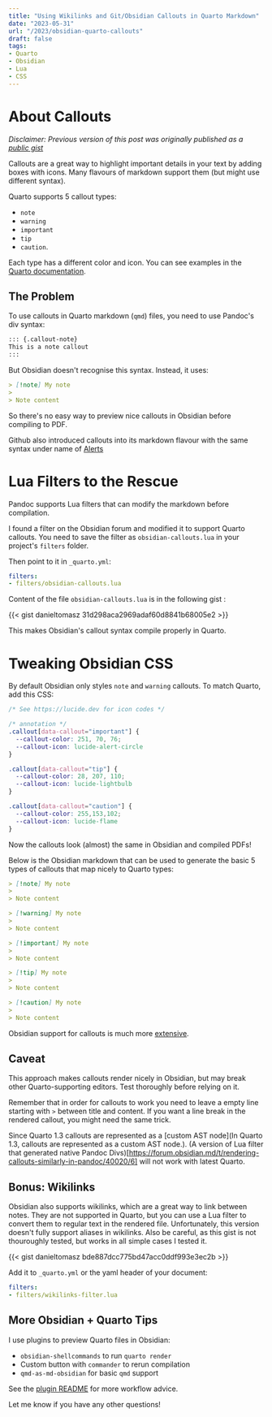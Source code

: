 ```yaml
---
title: "Using Wikilinks and Git/Obsidian Callouts in Quarto Markdown"
date: "2023-05-31"
url: "/2023/obsidian-quarto-callouts"
draft: false
tags:
- Quarto
- Obsidian
- Lua
- CSS
---
```


# About Callouts

*Disclaimer: Previous version of this post was originally published as a [public gist](https://gist.github.com/danieltomasz/87b1321e23c045309d2571f525f856cf)*

Callouts are a great way to highlight important details in your text by adding boxes with icons. Many flavours of markdown support them (but might use different syntax).

Quarto supports 5 callout types:

- `note`
- `warning`
- `important`
- `tip`
- `caution`.

Each type has a different color and icon. You can see examples in the [Quarto documentation](https://quarto.org/docs/authoring/callouts.html).

## The Problem

To use callouts in Quarto markdown (`qmd`) files, you need to use Pandoc's div syntax:

```md
::: {.callout-note}
This is a note callout
:::
```

But Obsidian doesn't recognise this syntax. Instead, it uses:

``` markdown
> [!note] My note
>
> Note content
```

So there's no easy way to preview nice callouts in Obsidian before compiling to PDF.

Github also introduced callouts into its markdown flavour with the same syntax under name of [Alerts](https://docs.github.com/en/get-started/writing-on-github/getting-started-with-writing-and-formatting-on-github/basic-writing-and-formatting-syntax#alerts)

# Lua Filters to the Rescue

Pandoc supports Lua filters that can modify the markdown before compilation.

I found a filter on the Obsidian forum and modified it to support Quarto callouts. You need to save the filter as `obsidian-callouts.lua` in your project's `filters` folder.

Then point to it in `_quarto.yml`:

``` yml
filters:
- filters/obsidian-callouts.lua
```

Content of the file `obsidian-callouts.lua` is in the following gist :

{{< gist danieltomasz 31d298aca2969adaf60d8841b68005e2 >}}

This makes Obsidian's callout syntax compile properly in Quarto.

# Tweaking Obsidian CSS

By default Obsidian only styles `note` and `warning` callouts. To match Quarto, add this CSS:

``` css
/* See https://lucide.dev for icon codes */

/* annotation */
.callout[data-callout="important"] {
  --callout-color: 251, 70, 76;
  --callout-icon: lucide-alert-circle
}

.callout[data-callout="tip"] {
  --callout-color: 28, 207, 110;
  --callout-icon: lucide-lightbulb
}

.callout[data-callout="caution"] {
  --callout-color: 255,153,102;
  --callout-icon: lucide-flame
}
```

Now the callouts look (almost) the same in Obsidian and compiled PDFs!

Below is the Obsidian markdown that can be used to generate the basic 5 types of callouts that map nicely to Quarto types:

``` markdown
> [!note] My note
>
> Note content

> [!warning] My note
>
> Note content

> [!important] My note
>
> Note content

> [!tip] My note
>
> Note content

> [!caution] My note
>
> Note content
```

Obsidian support for callouts is much more [extensive](https://help.obsidian.md/Editing+and+formatting/Callouts).

## Caveat

This approach makes callouts render nicely in Obsidian, but may break other Quarto-supporting editors. Test thoroughly before relying on it.

Remember that in order for callouts to work you need to leave a empty line starting with `>` between title and content. If you want a line break in the rendered callout, you might need the same trick.

Since Quarto 1.3 callouts are represented as a [custom AST node](In Quarto 1.3, callouts are represented as a custom AST node.). (A version of Lua filter that generated native Pandoc Divs)[https://forum.obsidian.md/t/rendering-callouts-similarly-in-pandoc/40020/6] will not work with latest Quarto.

## Bonus: Wikilinks

Obsidian also supports wikilinks, which are a great way to link between notes. They are not supported in Quarto, but you can use a Lua filter to convert them to regular text in the rendered file. Unfortunately, this version doesn't fully support aliases in wikilinks. Also be careful, as this gist is not thouroughly tested, but works in all simple cases I tested it.

{{< gist danieltomasz bde887dcc775bd47acc0ddf993e3ec2b >}}

Add it to `_quarto.yml` or the yaml header of your document:

``` yml
filters:
- filters/wikilinks-filter.lua
```

## More Obsidian + Quarto Tips

I use plugins to preview Quarto files in Obsidian:

- `obsidian-shellcommands` to run `quarto render`
- Custom button with `commander` to rerun compilation
- `qmd-as-md-obsidian` for basic `qmd` support

See the [plugin README](https://github.com/danieltomasz/qmd-as-md-obsidian) for more workflow advice.

Let me know if you have any other questions!
